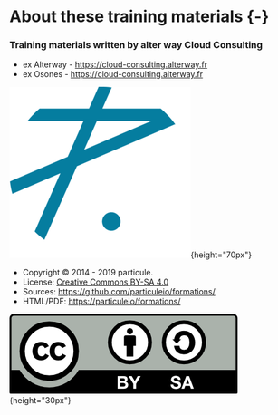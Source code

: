 # About these training materials {-}

### Training materials written by alter way Cloud Consulting

- ex Alterway - <https://cloud-consulting.alterway.fr>
- ex Osones - <https://cloud-consulting.alterway.fr>

![particule logo](images/logo-particule.png){height="70px"}

- Copyright © 2014 - 2019 particule.
- License: [Creative Commons BY-SA 4.0](https://creativecommons.org/licenses/by-sa/4.0/deed.fr)
- Sources: <https://github.com/particuleio/formations/>
- HTML/PDF: <https://particuleio/formations/>

![Creative Commons BY-SA 4.0 license](images/licence.png){height="30px"}

